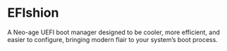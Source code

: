 # EFIshion
A Neo-age UEFI boot manager designed to be cooler, more efficient, and easier to configure, bringing modern flair to your system’s boot process.
